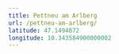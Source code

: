 ```yaml
---
title: Pettneu am Arlberg
url: /pettneu-am-arlberg/
latitude: 47.1494872
longitude: 10.343584900000002
---
```


